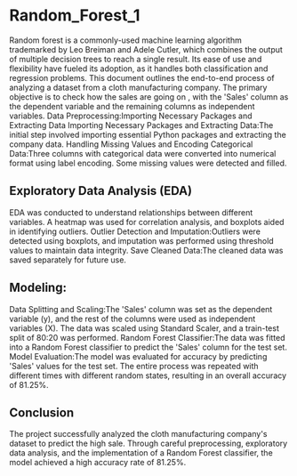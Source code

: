 # Random_Forest_1
Random forest is a commonly-used machine learning algorithm trademarked by Leo Breiman and Adele Cutler, which combines the output of multiple decision trees to reach a single result. Its ease of use and flexibility have fueled its adoption, as it handles both classification and regression problems.
This document outlines the end-to-end process of analyzing a dataset from a cloth manufacturing company. The primary objective is to check how the sales are going on , with the 'Sales' column as the dependent variable and the remaining columns as independent variables.
Data Preprocessing:Importing Necessary Packages and Extracting Data
Importing Necessary Packages and Extracting Data:The initial step involved importing essential Python packages and extracting the company data.
Handling Missing Values and Encoding Categorical Data:Three columns with categorical data were converted into numerical format using label encoding. Some missing values were detected and filled.

## Exploratory Data Analysis (EDA)
EDA was conducted to understand relationships between different variables. A heatmap was used for correlation analysis, and boxplots aided in identifying outliers.
Outlier Detection and Imputation:Outliers were detected using boxplots, and imputation was performed using threshold values to maintain data integrity.
Save Cleaned Data:The cleaned data was saved separately for future use.

## Modeling:
Data Splitting and Scaling:The 'Sales' column was set as the dependent variable (y), and the rest of the columns were used as independent variables (X). The data was scaled using Standard Scaler, and a train-test split of 80:20 was performed.
Random Forest Classifier:The data was fitted into a Random Forest classifier to predict the 'Sales' column for the test set.
Model Evaluation:The model was evaluated for accuracy by predicting 'Sales' values for the test set. The entire process was repeated with different times with different random states, resulting in an overall accuracy of 81.25%.
## Conclusion
The project successfully analyzed the cloth manufacturing company's dataset to predict the high sale. Through careful preprocessing, exploratory data analysis, and the implementation of a Random Forest classifier, the model achieved a high accuracy rate of 81.25%.

